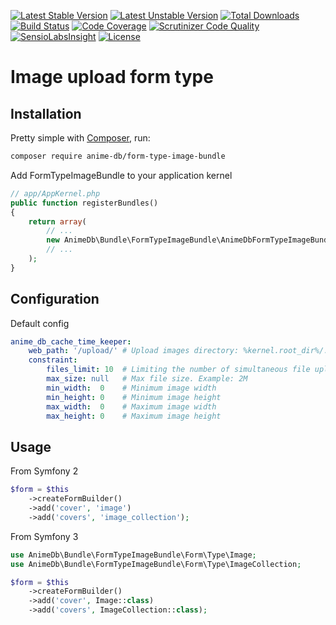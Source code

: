 [![Latest Stable Version](https://poser.pugx.org/anime-db/form-type-image-bundle/v/stable.png)](https://packagist.org/packages/anime-db/form-type-image-bundle)
[![Latest Unstable Version](https://poser.pugx.org/anime-db/form-type-image-bundle/v/unstable.png)](https://packagist.org/packages/anime-db/form-type-image-bundle)
[![Total Downloads](https://poser.pugx.org/anime-db/form-type-image-bundle/downloads)](https://packagist.org/packages/anime-db/form-type-image-bundle)
[![Build Status](https://travis-ci.org/anime-db/form-type-image-bundle.svg?branch=master)](https://travis-ci.org/anime-db/form-type-image-bundle)
[![Code Coverage](https://scrutinizer-ci.com/g/anime-db/form-type-image-bundle/badges/coverage.png?b=master)](https://scrutinizer-ci.com/g/anime-db/form-type-image-bundle/?branch=master)
[![Scrutinizer Code Quality](https://scrutinizer-ci.com/g/anime-db/form-type-image-bundle/badges/quality-score.png?b=master)](https://scrutinizer-ci.com/g/anime-db/form-type-image-bundle/?branch=master)
[![SensioLabsInsight](https://insight.sensiolabs.com/projects/f83dabf8-d5b0-4586-b254-af742df345c6/mini.png)](https://insight.sensiolabs.com/projects/f83dabf8-d5b0-4586-b254-af742df345c6)
[![License](https://poser.pugx.org/anime-db/form-type-image-bundle/license.png)](https://packagist.org/packages/anime-db/form-type-image-bundle)

# Image upload form type

## Installation

Pretty simple with [Composer](http://packagist.org), run:

```sh
composer require anime-db/form-type-image-bundle
```

Add FormTypeImageBundle to your application kernel

```php
// app/AppKernel.php
public function registerBundles()
{
    return array(
        // ...
        new AnimeDb\Bundle\FormTypeImageBundle\AnimeDbFormTypeImageBundle(),
        // ...
    );
}
```

## Configuration

Default config

```yml
anime_db_cache_time_keeper:
    web_path: '/upload/' # Upload images directory: %kernel.root_dir%/../web/upload/
    constraint:
        files_limit: 10  # Limiting the number of simultaneous file upload
        max_size: null   # Max file size. Example: 2M
        min_width:  0    # Minimum image width
        min_height: 0    # Minimum image height
        max_width:  0    # Maximum image width
        max_height: 0    # Maximum image height
```

## Usage

From Symfony 2

```php
$form = $this
    ->createFormBuilder()
    ->add('cover', 'image')
    ->add('covers', 'image_collection');
```

From Symfony 3

```php
use AnimeDb\Bundle\FormTypeImageBundle\Form\Type\Image;
use AnimeDb\Bundle\FormTypeImageBundle\Form\Type\ImageCollection;

$form = $this
    ->createFormBuilder()
    ->add('cover', Image::class)
    ->add('covers', ImageCollection::class);
```
